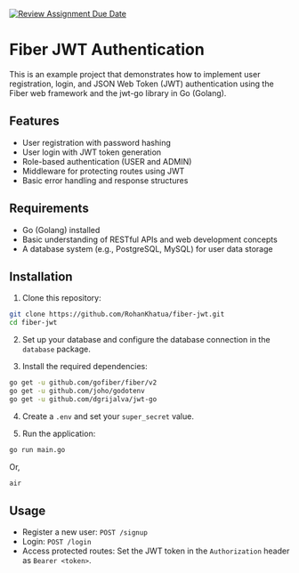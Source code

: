[![Review Assignment Due Date](https://classroom.github.com/assets/deadline-readme-button-24ddc0f5d75046c5622901739e7c5dd533143b0c8e959d652212380cedb1ea36.svg)](https://classroom.github.com/a/LECuYE4o)

# Fiber JWT Authentication

This is an example project that demonstrates how to implement user registration, login, and JSON Web Token (JWT) authentication using the Fiber web framework and the jwt-go library in Go (Golang).

## Features

- User registration with password hashing
- User login with JWT token generation
- Role-based authentication (USER and ADMIN)
- Middleware for protecting routes using JWT
- Basic error handling and response structures

## Requirements

- Go (Golang) installed
- Basic understanding of RESTful APIs and web development concepts
- A database system (e.g., PostgreSQL, MySQL) for user data storage

## Installation

1. Clone this repository:

```bash
git clone https://github.com/RohanKhatua/fiber-jwt.git
cd fiber-jwt
```

2. Set up your database and configure the database connection in the `database` package.

3. Install the required dependencies:

```bash
go get -u github.com/gofiber/fiber/v2
go get -u github.com/joho/godotenv
go get -u github.com/dgrijalva/jwt-go
```

4. Create a `.env` and set your `super_secret` value.

5. Run the application:

```bash
go run main.go
```

Or,

```bash
air
```

## Usage

- Register a new user: `POST /signup`
- Login: `POST /login`
- Access protected routes: Set the JWT token in the `Authorization` header as `Bearer <token>`.



